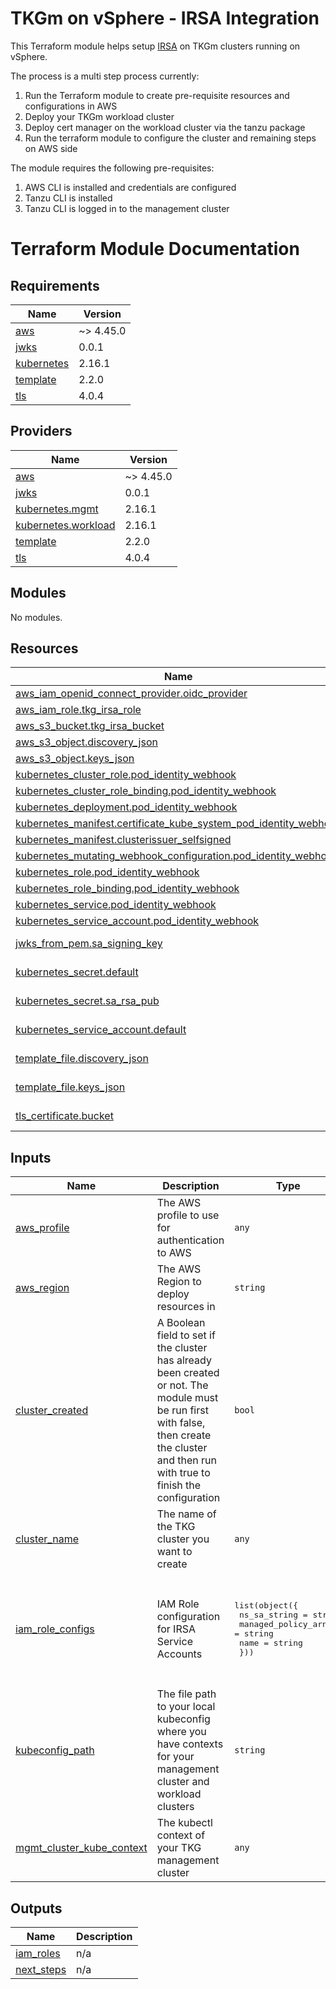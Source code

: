 # TKGm on vSphere - IRSA Integration
This Terraform module helps setup [IRSA](https://docs.aws.amazon.com/eks/latest/userguide/iam-roles-for-service-accounts.html) on TKGm clusters running on vSphere.  

The process is a multi step process currently:
1. Run the Terraform module to create pre-requisite resources and configurations in AWS
2. Deploy your TKGm workload cluster
3. Deploy cert manager on the workload cluster via the tanzu package
4. Run the terraform module to configure the cluster and remaining steps on AWS side
  
The module requires the following pre-requisites:
1. AWS CLI is installed and credentials are configured
2. Tanzu CLI is installed
3. Tanzu CLI is logged in to the management cluster

# Terraform Module Documentation
<!-- BEGIN_TF_DOCS -->
## Requirements

| Name | Version |
|------|---------|
| <a name="requirement_aws"></a> [aws](#requirement\_aws) | ~> 4.45.0 |
| <a name="requirement_jwks"></a> [jwks](#requirement\_jwks) | 0.0.1 |
| <a name="requirement_kubernetes"></a> [kubernetes](#requirement\_kubernetes) | 2.16.1 |
| <a name="requirement_template"></a> [template](#requirement\_template) | 2.2.0 |
| <a name="requirement_tls"></a> [tls](#requirement\_tls) | 4.0.4 |

## Providers

| Name | Version |
|------|---------|
| <a name="provider_aws"></a> [aws](#provider\_aws) | ~> 4.45.0 |
| <a name="provider_jwks"></a> [jwks](#provider\_jwks) | 0.0.1 |
| <a name="provider_kubernetes.mgmt"></a> [kubernetes.mgmt](#provider\_kubernetes.mgmt) | 2.16.1 |
| <a name="provider_kubernetes.workload"></a> [kubernetes.workload](#provider\_kubernetes.workload) | 2.16.1 |
| <a name="provider_template"></a> [template](#provider\_template) | 2.2.0 |
| <a name="provider_tls"></a> [tls](#provider\_tls) | 4.0.4 |

## Modules

No modules.

## Resources

| Name | Type |
|------|------|
| [aws_iam_openid_connect_provider.oidc_provider](https://registry.terraform.io/providers/hashicorp/aws/latest/docs/resources/iam_openid_connect_provider) | resource |
| [aws_iam_role.tkg_irsa_role](https://registry.terraform.io/providers/hashicorp/aws/latest/docs/resources/iam_role) | resource |
| [aws_s3_bucket.tkg_irsa_bucket](https://registry.terraform.io/providers/hashicorp/aws/latest/docs/resources/s3_bucket) | resource |
| [aws_s3_object.discovery_json](https://registry.terraform.io/providers/hashicorp/aws/latest/docs/resources/s3_object) | resource |
| [aws_s3_object.keys_json](https://registry.terraform.io/providers/hashicorp/aws/latest/docs/resources/s3_object) | resource |
| [kubernetes_cluster_role.pod_identity_webhook](https://registry.terraform.io/providers/hashicorp/kubernetes/2.16.1/docs/resources/cluster_role) | resource |
| [kubernetes_cluster_role_binding.pod_identity_webhook](https://registry.terraform.io/providers/hashicorp/kubernetes/2.16.1/docs/resources/cluster_role_binding) | resource |
| [kubernetes_deployment.pod_identity_webhook](https://registry.terraform.io/providers/hashicorp/kubernetes/2.16.1/docs/resources/deployment) | resource |
| [kubernetes_manifest.certificate_kube_system_pod_identity_webhook](https://registry.terraform.io/providers/hashicorp/kubernetes/2.16.1/docs/resources/manifest) | resource |
| [kubernetes_manifest.clusterissuer_selfsigned](https://registry.terraform.io/providers/hashicorp/kubernetes/2.16.1/docs/resources/manifest) | resource |
| [kubernetes_mutating_webhook_configuration.pod_identity_webhook](https://registry.terraform.io/providers/hashicorp/kubernetes/2.16.1/docs/resources/mutating_webhook_configuration) | resource |
| [kubernetes_role.pod_identity_webhook](https://registry.terraform.io/providers/hashicorp/kubernetes/2.16.1/docs/resources/role) | resource |
| [kubernetes_role_binding.pod_identity_webhook](https://registry.terraform.io/providers/hashicorp/kubernetes/2.16.1/docs/resources/role_binding) | resource |
| [kubernetes_service.pod_identity_webhook](https://registry.terraform.io/providers/hashicorp/kubernetes/2.16.1/docs/resources/service) | resource |
| [kubernetes_service_account.pod_identity_webhook](https://registry.terraform.io/providers/hashicorp/kubernetes/2.16.1/docs/resources/service_account) | resource |
| [jwks_from_pem.sa_signing_key](https://registry.terraform.io/providers/iwarapter/jwks/0.0.1/docs/data-sources/from_pem) | data source |
| [kubernetes_secret.default](https://registry.terraform.io/providers/hashicorp/kubernetes/2.16.1/docs/data-sources/secret) | data source |
| [kubernetes_secret.sa_rsa_pub](https://registry.terraform.io/providers/hashicorp/kubernetes/2.16.1/docs/data-sources/secret) | data source |
| [kubernetes_service_account.default](https://registry.terraform.io/providers/hashicorp/kubernetes/2.16.1/docs/data-sources/service_account) | data source |
| [template_file.discovery_json](https://registry.terraform.io/providers/hashicorp/template/2.2.0/docs/data-sources/file) | data source |
| [template_file.keys_json](https://registry.terraform.io/providers/hashicorp/template/2.2.0/docs/data-sources/file) | data source |
| [tls_certificate.bucket](https://registry.terraform.io/providers/hashicorp/tls/4.0.4/docs/data-sources/certificate) | data source |

## Inputs

| Name | Description | Type | Default | Required |
|------|-------------|------|---------|:--------:|
| <a name="input_aws_profile"></a> [aws\_profile](#input\_aws\_profile) | The AWS profile to use for authentication to AWS | `any` | n/a | yes |
| <a name="input_aws_region"></a> [aws\_region](#input\_aws\_region) | The AWS Region to deploy resources in | `string` | `"eu-west-2"` | no |
| <a name="input_cluster_created"></a> [cluster\_created](#input\_cluster\_created) | A Boolean field to set if the cluster has already been created or not. The module must be run first with false, then create the cluster and then run with true to finish the configuration | `bool` | `false` | no |
| <a name="input_cluster_name"></a> [cluster\_name](#input\_cluster\_name) | The name of the TKG cluster you want to create | `any` | n/a | yes |
| <a name="input_iam_role_configs"></a> [iam\_role\_configs](#input\_iam\_role\_configs) | IAM Role configuration for IRSA Service Accounts | <pre>list(object({<br>    ns_sa_string       = string<br>    managed_policy_arn = string<br>    name               = string<br>  }))</pre> | <pre>[<br>  {<br>    "managed_policy_arn": "arn:aws:iam::aws:policy/AmazonS3ReadOnlyAccess",<br>    "name": "demo-tkg-01-sample-role",<br>    "ns_sa_string": "default:sample-s3-ro-user"<br>  }<br>]</pre> | no |
| <a name="input_kubeconfig_path"></a> [kubeconfig\_path](#input\_kubeconfig\_path) | The file path to your local kubeconfig where you have contexts for your management cluster and workload clusters | `string` | `"~/.kube/config"` | no |
| <a name="input_mgmt_cluster_kube_context"></a> [mgmt\_cluster\_kube\_context](#input\_mgmt\_cluster\_kube\_context) | The kubectl context of your TKG management cluster | `any` | n/a | yes |

## Outputs

| Name | Description |
|------|-------------|
| <a name="output_iam_roles"></a> [iam\_roles](#output\_iam\_roles) | n/a |
| <a name="output_next_steps"></a> [next\_steps](#output\_next\_steps) | n/a |
<!-- END_TF_DOCS -->
